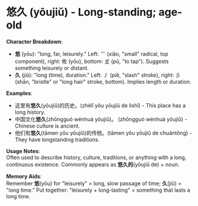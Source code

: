 # **悠久 (yōujiǔ) - Long-standing; age-old**

**Character Breakdown**:  
- **悠** (yōu): "long, far, leisurely." Left: ⺌ (xiǎo, "small" radical, top component), right: 攸 (yōu), bottom: 攴 (pū, "to tap"). Suggests something leisurely or distant.  
- **久** (jiǔ): "long (time), duration." Left: 丿 (piě, "slash" stroke), right: 彡 (shān, "bristle" or "long hair" stroke, bottom). Implies length or duration.

**Examples**:  
- 这里有**悠久**(yōujiǔ)的历史。(zhèlǐ yǒu yōujiǔ de lìshǐ) - This place has a long history.  
- 中国文化**悠久**(zhōngguó wénhuà yōujiǔ)。 (zhōngguó wénhuà yōujiǔ) - Chinese culture is ancient.  
- 他们有**悠久**(tāmen yǒu yōujiǔ)的传统。(tāmen yǒu yōujiǔ de chuántǒng) - They have longstanding traditions.

**Usage Notes**:  
Often used to describe history, culture, traditions, or anything with a long, continuous existence. Commonly appears as **悠久的**(yōujiǔ de) + noun.

**Memory Aids**:  
Remember **悠**(yōu) for "leisurely" = long, slow passage of time; **久**(jiǔ) = "long time." Put together: "leisurely + long-lasting" = something that lasts a long time.